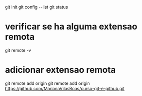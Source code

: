 git init
git config --list
git status
# verificar se ha alguma extensao remota
git remote -v
# adicionar extensao remota
git remote add origin git remote add origin https://github.com/MarianaVilasBoas/curso-git-e-github.git
